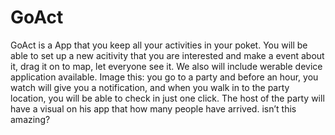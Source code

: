 # GoAct

GoAct is a App that you keep all your activities in your poket. You will be able to set up a new acitivity that you are interested and make a event about it, drag it on to map, let everyone see it. We also will include werable device application available. Image this: you go to a party and before an hour, you watch will give you a notification, and when you walk in to the party location, you will be able to check in just one click. The host of the party will have a visual on his app that how many people have arrived. isn’t this amazing? 
